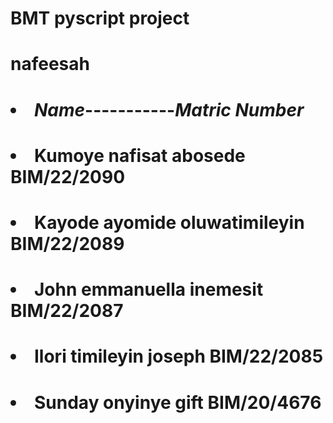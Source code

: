 # BMT pyscript project
# nafeesah
# 

#      <li><em>Name</em>-----------<em>Matric Number</em></li>
#
#      <li>Kumoye nafisat abosede <b>BIM/22/2090</b></li>
#      <li>Kayode ayomide oluwatimileyin <b>BIM/22/2089</b></li>
#      <li>John emmanuella inemesit <b>BIM/22/2087</b></li>
#      <li>Ilori timileyin joseph <b>BIM/22/2085</b></li>
#      <li>Sunday onyinye gift <b>BIM/20/4676</b></li>